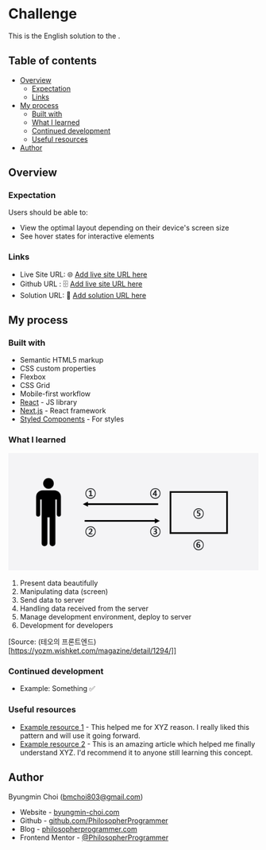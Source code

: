 # Challenge

This is the English solution to the []().

## Table of contents

- [Overview](#overview)
  - [Expectation](#expectation)
  - [Links](#links)
- [My process](#my-process)
  - [Built with](#built-with)
  - [What I learned](#what-i-learned)
  - [Continued development](#continued-development)
  - [Useful resources](#useful-resources)
- [Author](#author)

## Overview

### Expectation

Users should be able to:

- View the optimal layout depending on their device's screen size
- See hover states for interactive elements

### Links

- Live Site URL: :globe_with_meridians: [Add live site URL here](https://your-live-site-url.com)
- Github URL : :file_cabinet: [Add live site URL here](https://your-live-site-url.com)
- Solution URL: :crystal_ball: [Add solution URL here](https://your-solution-url.com)

## My process

### Built with

- Semantic HTML5 markup
- CSS custom properties
- Flexbox
- CSS Grid
- Mobile-first workflow
- [React](https://reactjs.org/) - JS library
- [Next.js](https://nextjs.org/) - React framework
- [Styled Components](https://styled-components.com/) - For styles

### What I learned

![frontend flow](./frontend.png)

1. Present data beautifully
2. Manipulating data (screen)
3. Send data to server
4. Handling data received from the server
5. Manage development environment, deploy to server
6. Development for developers

[Source: (테오의 프론트엔드)[https://yozm.wishket.com/magazine/detail/1294/]]

### Continued development

- Example: Something :white_check_mark:

### Useful resources

- [Example resource 1](https://www.example.com) - This helped me for XYZ reason. I really liked this pattern and will use it going forward.
- [Example resource 2](https://www.example.com) - This is an amazing article which helped me finally understand XYZ. I'd recommend it to anyone still learning this concept.

## Author

Byungmin Choi (bmchoi803@gmail.com)

- Website - [byungmin-choi.com](http://byungmin-choi.com)
- Github - [github.com/PhilosopherProgrammer](https://github.com/PhilosopherProgrammer)
- Blog - [philosopherprogrammer.com](https://philosopherprogrammer.com/)
- Frontend Mentor - [@PhilosopherProgrammer](https://www.frontendmentor.io/profile/PhilosopherProgrammer)
